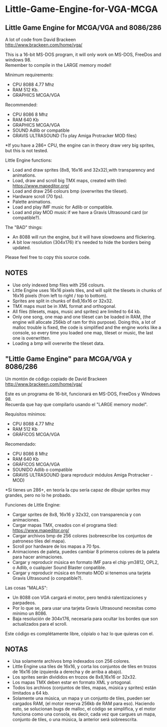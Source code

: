 # Little-Game-Engine-for-VGA-MCGA
Little Game Engine for MCGA/VGA and 8086/286
--------------------------------------------

A lot of code from David Brackeen                                   
http://www.brackeen.com/home/vga/                                     

This is a 16-bit MS-DOS program, it will only work on MS-DOS, FreeDos and windows 98.                     
Remember to compile in the LARGE memory model!                        

Minimum requirements:
- CPU 8088 4.77 Mhz
- RAM 512 Kb.
- GRAPHICS MCGA/VGA

Recommended:
- CPU 8086 8 Mhz
- RAM 640 Kb
- GRAPHICS MCGA/VGA
- SOUND Adlib or compatible
- GRAVIS ULTRASOUND (To play Amiga Protracker MOD files)

*If you have a 286+ CPU, the engine can in theory draw very big sprites, but this is not tested.

Little Engine functions:
- Load and draw sprites (8x8, 16x16 and 32x32),with transparency and animations.
- Load, draw and scroll big TMX maps, created with tiled: https://www.mapeditor.org/
- Load and draw 256 colours bmp (overwrites the tileset).
- Hardware scroll (70 fps).
- Palette animations.
- Load and play IMF music for Adlib or compatible. 
- Load and play MOD music if we have a Gravis Ultrasound card (or compatible?). 

The "BAD" things:
- An 8088 will run the engine, but it will have slowdowns and flickering.
- A bit low resolution (304x176) it's needed to hide the borders being updated.	

Please feel free to copy this source code.
	
NOTES
-----

- Use only indexed bmp files with 256 colours.
- Little Engine uses 16x16 pixels tiles, and will split the tilesets in chunks of 16x16 pixels (from left to right / top to bottom).
- Sprites are split in chunks of 8x8,16x16 or 32x32. 
- TMX maps must be in XML format and orthogonal.
- All files (tilesets, maps, music and sprites) are limited to 64 kb.
- Only one song, one map and one tileset can be loaded in RAM, (the engine will allocate 256kb of ram for this purpose).
Doing this, a lot of malloc trouble is fixed, the code is simplified and the engine works like a console, so every time you loaded
one map, tileset or music, the last one is overwritten.
- Loading a bmp will overwrite the tileset data.
	
	
"Little Game Engine" para MCGA/VGA y 8086/286
---------------------------------------------

Un montón de código copiado de David Brackeen                                   
http://www.brackeen.com/home/vga/                                     

Este es un programa de 16-bit, funcionará en MS-DOS, FreeDos y Windows 98.                     
Recuerda que hay que compilarlo usando el "LARGE memory model".                        

Requisitos mínimos:
- CPU 8088 4.77 Mhz
- RAM 512 Kb
- GRÁFICOS MCGA/VGA

Recomendado:
- CPU 8086 8 Mhz
- RAM 640 Kb
- GRÁFICOS MCGA/VGA
- SOUNIDO Adlib o compatible
- GRAVIS ULTRASOUND (para reproducir módulos Amiga Protracker - MOD)

*Si tienes un 286+, en teoría la cpu sería capaz de dibujar sprites muy grandes, pero no lo he probado.

Funciones de Little Engine:
- Cargar sprites de 8x8, 16x16 y 32x32, con transparencia y con animaciones.
- Cargar mapas TMX, creados con el programa tiled: https://www.mapeditor.org/
- Cargar archivos bmp de 256 colores (sobreescribe los conjuntos de patroneso tiles del mapa).
- Scroll por hardware de los mapas a 70 fps.
- Animaciones de paleta, puedes cambiar 8 primeros colores de la paleta para hacer animaciones.
- Cargar y reproducir música en formato IMF para el chip ym3812, OPL2, o Adlib, o cualquier Sound Blaster conpatible. 
- Cargar y reproducir música en formato MOD si tenemos una tarjeta Gravis Ultrasound (o conpatible?). 

Las cosas "MALAS":
- Un 8088 con VGA cargará el motor, pero tendrá ralentizaciones y parpadeos.
- Por lo que se, para usar una tarjeta Gravis Ultrasound necesitas como mínimo un 8086.
- Baja resolución de 304x176, necesaria para ocultar los bordes que son actualizados para el scroll.	

Este código es complétamente libre, cópialo o haz lo que quieras con el.
	

NOTAS
-----
- Usa solamente archivos bmp indexados con 256 colores.
- Little Engine usa tiles de 16x16, y corta los conjuntos de tiles en trozos de 16x16 (de izquierda a derecha y de arriba a abajo).
- Los sprites serán divididos en trozos de 8x8,16x16 or 32x32. 
- Los mapas TMX deben estar en formato XML y ortogonal.
- Todos los archivos (conjuntos de tiles, mapas, música y sprites) están limitados a 64 kb.
- Solamente una música, un mapa y un conjunto de tiles, pueden ser cargados RAM, (el motor reserva 256kb de RAM para eso).
Haciendo esto, se solucionan bugs de malloc, el código se simplifica, y el motor funciona como una consola, es decir, cada vez que cargues un mapa, conjunto de tiles, o una música, la anterior será sobreescrita.
	